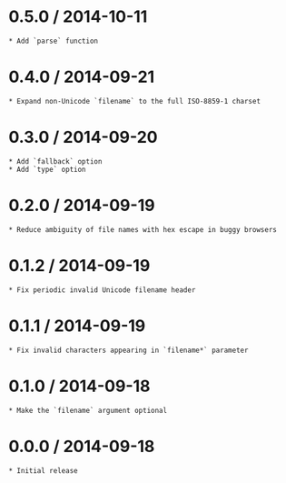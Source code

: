 0.5.0 / 2014-10-11
==================

    * Add `parse` function

0.4.0 / 2014-09-21
==================

    * Expand non-Unicode `filename` to the full ISO-8859-1 charset

0.3.0 / 2014-09-20
==================

    * Add `fallback` option
    * Add `type` option

0.2.0 / 2014-09-19
==================

    * Reduce ambiguity of file names with hex escape in buggy browsers

0.1.2 / 2014-09-19
==================

    * Fix periodic invalid Unicode filename header

0.1.1 / 2014-09-19
==================

    * Fix invalid characters appearing in `filename*` parameter

0.1.0 / 2014-09-18
==================

    * Make the `filename` argument optional

0.0.0 / 2014-09-18
==================

    * Initial release
